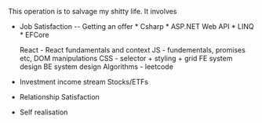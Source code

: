 This operation is to salvage my shitty life.
It involves
* Job Satisfaction -- Getting an offer
		* Csharp
		* ASP.NET Web API
		* LINQ
		* EFCore

	React - React fundamentals and context
	JS - fundementals, promises etc, DOM manipulations
	CSS - selector + styling + grid
	 FE system design
	 BE system design
	 Algorithms - leetcode
	



* Investment income stream
     Stocks/ETFs
* Relationship Satisfaction
* Self realisation